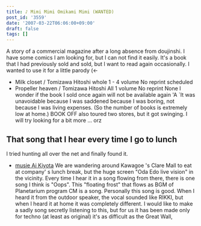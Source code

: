 ```yaml
---
title: ♪ Mimi Mimi Omikami Mimi (WANTED)
post_id: '3559'
date: '2007-03-22T06:06:00+09:00'
draft: false
tags: []
---
```


A story of a commercial magazine after a long absence from doujinshi. I have some comics I am looking for, but I can not find it easily. It's a book that I had previously sold and sold, but I want to read again occasionally. I wanted to use it for a little parody (←

*   Milk closet / Tomizawa Hitoshi whole 1 - 4 volume No reprint scheduled
*   Propeller heaven / Tomizawa Hitoshi All 1 volume No reprint None I wonder if the book I sold once again will not be available again 'A `It was unavoidable because I was saddened because I was boring, not because I was living expenses. (So ​​the number of books is extremely low at home.) BOOK OFF also toured two stores, but it got swinging. I will try looking for a bit more ... orz

## That song that I hear every time I go to lunch

I tried hunting all over the net and finally found it.

*   [musie Ai Kiyota](http://www.muzie.co.jp/artist/a048912/) We are wandering around Kawagoe 's Clare Mall to eat at company' s lunch break, but the huge screen "Oda Edo live vision" in the vicinity. Every time I hear it in a song flowing from there, there is one song I think is "Oops". This "floating frost" that flows as BGM of Planetarium program CM is a song. Personally this song is good. When I heard it from the outdoor speaker, the vocal sounded like RIKKI, but when I heard it at home it was completely different. I would like to make a sadly song secretly listening to this, but for us it has been made only for techno (at least as original) it's as difficult as the Great Wall,